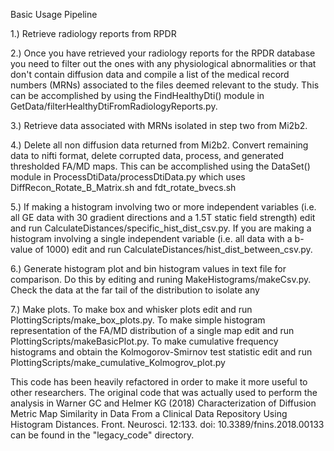 Basic Usage Pipeline

1.) Retrieve radiology reports from RPDR

2.) Once you have retrieved your radiology reports for the RPDR database you need to filter out the ones with any physiological abnormalities or that don't contain diffusion data and compile a list of the medical record numbers (MRNs) associated to the files deemed relevant to the study. This can be accomplished by using the FindHealthyDti() module in GetData/filterHealthyDtiFromRadiologyReports.py.

3.) Retrieve data associated with MRNs isolated in step two from Mi2b2.

4.) Delete all non diffusion data returned from Mi2b2. Convert remaining data to nifti format, delete corrupted data, process, and generated thresholded FA/MD maps. This can be accomplished using the DataSet() module in ProcessDtiData/processDtiData.py which uses DiffRecon_Rotate_B_Matrix.sh and fdt_rotate_bvecs.sh

5.) If making a histogram involving two or more independent variables (i.e. all GE data with 30 gradient directions and a 1.5T static field strength) edit and run CalculateDistances/specific_hist_dist_csv.py. If you are making a histogram involving a single independent variable (i.e. all data with a b-value of 1000) edit and run CalculateDistances/hist_dist_between_csv.py.

6.) Generate histogram plot and bin histogram values in text file for comparison. Do this by editing and runing MakeHistograms/makeCsv.py. Check the data at the far tail of the distribution to isolate any 

7.) Make plots. To make box and whisker plots edit and run PlottingScripts/make_box_plots.py. To make simple histogram representation of the FA/MD distribution of a single map edit and run PlottingScripts/makeBasicPlot.py. To make cumulative frequency histograms and obtain the Kolmogorov-Smirnov test statistic edit and run PlottingScripts/make_cumulative_Kolmogrov_plot.py


This code has been heavily refactored in order to make it more useful to other researchers. The original code that was actually used to perform the analysis in Warner GC and Helmer KG (2018) Characterization of Diffusion Metric Map Similarity in Data From a Clinical Data Repository Using Histogram Distances. Front. Neurosci. 12:133. doi: 10.3389/fnins.2018.00133 can be found in the "legacy_code" directory.
